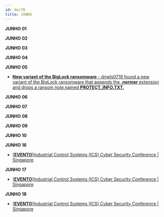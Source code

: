 ```yaml
---
id: doc70
title: JUNHO
---
```


**JUNHO 01**

**JUNHO 02**

**JUNHO 03**

**JUNHO 04**

**JUNHO 05**

- [**New variant of the BigLock ransomware** - dnwls0719 found a new variant of the BigLock ransomware that appends the **.nermer** extension and drops a ransom note named **PROTECT_INFO.TXT**.](https://twitter.com/fbgwls245/status/1400971422336311297)



**JUNHO 06**

**JUNHO 07**

**JUNHO 08**

**JUNHO 09**

**JUNHO 10**

**JUNHO 16**

- [[**EVENTO**]Industrial Control Systems (ICS) Cyber Security Conference | Singapore](https://www.icscybersecurityconference.com/)

**JUNHO 17**

- [[**EVENTO**]Industrial Control Systems (ICS) Cyber Security Conference | Singapore](https://www.icscybersecurityconference.com/)

**JUNHO 18**

- [[**EVENTO**]Industrial Control Systems (ICS) Cyber Security Conference | Singapore](https://www.icscybersecurityconference.com/)
